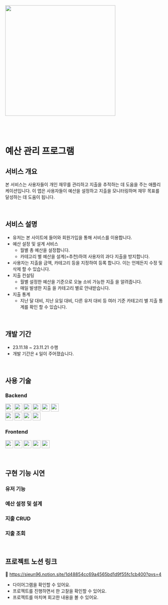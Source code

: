 <br>
<br>

<img src="https://github.com/wanted-backend-internship/budget-management-application/assets/119668620/5a2fd1cd-5e9b-4b6b-8e6a-6a75e8bb1ab3" width=350/>

<br>
<br>
<br>
<br>

# 예산 관리 프로그램
## 서비스 개요
본 서비스는 사용자들이 개인 재무를 관리하고 지출을 추적하는 데 도움을 주는 애플리케이션입니다. 이 앱은 사용자들이 예산을 설정하고 지출을 모니터링하며 재무 목표를 달성하는 데 도움이 됩니다. 

<br>

## 서비스 설명
- 유저는 본 사이트에 들어와 회원가입을 통해 서비스를 이용합니다.
- 예산 설정 및 설계 서비스
    - 월별 총 예산을 설정합니다.
    - 카테고리 별 예산을 설계(=추천)하여 사용자의 과다 지출을 방지합니다.
- 사용자는 지출을 금액, 카테고리 등을 지정하여 등록 합니다. 이는 언제든지 수정 및 삭제 할 수 있습니다.
- 지출 컨설팅
    - 월별 설정한 예산을 기준으로 오늘 소비 가능한 지출 을 알려줍니다.
    - 매일 발생한 지출 을 카테고리 별로 안내받습니다.
- 지출 통계
    - 지난 달 대비, 지난 요일 대비, 다른 유저 대비 등 여러 기준 카테고리 별 지출 통계를 확인 할 수 있습니다.

<br>

## 개발 기간
- 23.11.18 ~ 23.11.21 수행
- 개발 기간은 `4` 일이 주어졌습니다.

<br>

## 사용 기술
### Backend
<img src="https://img.shields.io/badge/Java-007396?style=flat&logo=java&logoColor=white" height="25px">  <img src="https://img.shields.io/badge/Mysql-4479A1?style=flat&logo=mysql&logoColor=white" height="25px"> <img src="https://img.shields.io/badge/Gradle-02303A.svg?style=flat&logo=Gradle&logoColor=white" height="25px"> 
    <img src="https://img.shields.io/badge/Hibernate-59666C?style=flat&logo=Hibernate&logoColor=white" height="25px"> <img src="https://img.shields.io/badge/JWT Webtoken-black?style=flat&logo=JSON%20web%20tokens" height="25px"> <img src="https://img.shields.io/badge/IntelliJ IDEA-000000.svg?style=flat&logo=intellij-idea&logoColor=white" height="25px"> <br>
<img src="https://img.shields.io/badge/SpringBoot-6DB33F?style=flat&logo=springBoot&logoColor=white" height="25px"> 
    <img src="https://img.shields.io/badge/SpringSecurity-6DB33F?style=flat&logo=springSecurity&logoColor=white" height="25px"> <img src="https://img.shields.io/badge/Postman-FF6C37?style=flat&logo=Postman&logoColor=white" height="25px">
  <img src="https://img.shields.io/badge/Redis-DC382D?style=flat&logo=Redis&logoColor=white" height="25px">
  
### Frontend
<img src="https://img.shields.io/badge/Vue.js-4FC08D?style=flat&logo=vuedotjs&logoColor=white" height="25px"> <img src="https://img.shields.io/badge/TypeScript-3178C6?style=flat&logo=typescript&logoColor=white" height="25px"> <img src="https://img.shields.io/badge/Prettier-F7B93E?style=flat&logo=prettier&logoColor=white" height="25px"> <img src="https://img.shields.io/badge/Sass-CC6699?style=flat&logo=sass&logoColor=white" height="25px"> <img src="https://img.shields.io/badge/ESLint-4B32C3?style=flat&logo=eslint&logoColor=white" height="25px"> 

<br>

## 구현 기능 시연
### 유저 기능
### 예산 설정 및 설계
### 지출 CRUD
### 지출 조회

<br>

## 프로젝트 노션 링크
🔗 https://sieun96.notion.site/1d48854cc69a4565bd1d9f55fc1cb400?pvs=4
- 다이어그램을 확인할 수 있어요.
- 프로젝트를 진행하면서 한 고찰을 확인할 수 있어요.
- 프로젝트를 마치며 회고한 내용을 볼 수 있어요.

